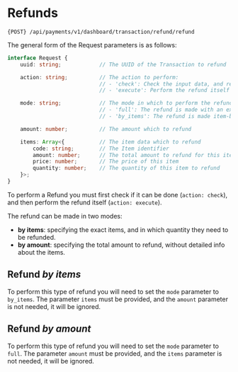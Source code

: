 # Refunds

`{POST} /api/payments/v1/dashboard/transaction/refund/refund`

The general form of the Request parameters is as follows:

```ts
interface Request {
    uuid: string;            // The UUID of the Transaction to refund

    action: string;          // The action to perform:
                             // - 'check': Check the input data, and report if the refund can be made
                             // - 'execute': Perform the refund itself

    mode: string;            // The mode in which to perform the refund:
                             // - 'full': The refund is made with an exact amount specified, in the `amount` parameter
                             // - 'by_items': The refund is made item-by-item, based on the data in the `items` parameter

    amount: number;          // The amount which to refund

    items: Array<{           // The item data which to refund
        code: string;        // The Item identifier
        amount: number;      // The total amount to refund for this item, calculated as `price` * `quantity`
        price: number;       // The price of this item
        quantity: number;    // The quantity of this item to refund
    }>;
}
```

To perform a Refund you must first check if it can be done (`action: check`), and then perform the refund
itself (`action: execute`).

The refund can be made in two modes:

- **by items**: specifying the exact items, and in which quantity they need to be refunded.
- **by amount**: specifying the total amount to refund, without detailed info about the items.

## Refund _by items_

To perform this type of refund you will need to set the `mode` parameter to `by_items`. The parameter `items` must be
provided, and the `amount` parameter is not needed, it will be ignored.

## Refund _by amount_

To perform this type of refund you will need to set the `mode` parameter to `full`. The parameter `amount` must be
provided, and the `items` parameter is not needed, it will be ignored.

